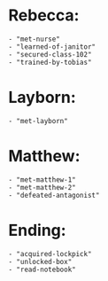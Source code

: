 # Rebecca:
    - "met-nurse"
    - "learned-of-janitor"
    - "secured-class-102"
    - "trained-by-tobias"

# Layborn:
    - "met-layborn"

# Matthew:
    - "met-matthew-1"
    - "met-matthew-2"
    - "defeated-antagonist"

# Ending:
    - "acquired-lockpick"
    - "unlocked-box"
    - "read-notebook"